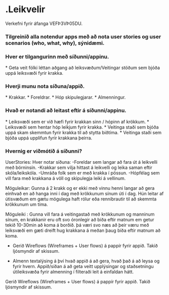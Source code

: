 # .Leikvelir
Verkefni fyrir áfanga VEFÞ3VÞ05DU.
<h3> Tilgreinið alla notendur apps með að nota user stories og user scenarios (who, what, why), sýnidæmi.</h3>
<h3> Hver er  tilgangurinn með síðunni/appinu. </h3>
  * Geta veit fólki léttan aðgang að leiksvæðum/Veitingar stöðum sem bjóða uppá leiksvæði fyrir krakka.
<h3>Hverji munu nota síðuna/appið. </h3>
  * Krakkar.
  * Foreldrar.
  * Hóp skipulegjarar.
  * Almenningur.
<h3> Hvað er notandi að leitast eftir á síðunni/appinu. </h3>
 * Leiksvæði sem er við hæfi fyrir krakkan sinn / hópinn af krökkum.
 * Leiksvæði sem hentar hóp leikjum fyrir krakka.
 * Veitinga staði sem bjóða uppá skam skemmtun fyrir krakka til að stytta biðtíma.
 * Veitinga staði sem bjóða uppá upplifun fyrir krakkana þeirra.
<h3> Hvernig er viðmótið á síðunni? </h3>



UserStories:
Hver notar síðuna:
 -Foreldar sem langar að fara út á leikvelli með börninsín.
 -Krakkar sem vilja hittast á leikvelli og leika saman eftir skóla/leikskóla.
 -Umráða folk sem er með krakka í pössun.
 -Hópfélag sem vill fara með krakkana á völl og skipulegja leiki á vellinum.
 
Möguleikar:
Gunna á 2 krakk og er ekki með vinnu henni langar að gera einhvað en að hanga inni í dag með krökkunum sínum úti í dag. Hún leitar af útisvæðum em gætu mögulega haft rólur eða rennibrautir til að skemmta krökkunum um tíma.

Möguleiki :
Gunna vill fara á veitingastað með krökkunum og manninum sínum, en krakkanir eru oft svo óronlegir að bíða eftir matnum em getur tekið 10-30min að koma á borðið. þá væri svo næs að þeir væru með leiksvæði em gæti dreift hug krakkana á meðan þaug bíða eftir matnum að koma.

* Gerið Wireflows (Wireframes + User flows) á pappír fyrir appið. Takið ljósmyndir af skissum.
  
* Almenn textalýsing á því hvað appið á að gera, hvað það á að leysa og fyrir hvern.
  Appið/síðan á að geta veitt upplýsingar og staðsetningu útileiksvæða fyrir almenning í filteraði leit á einfaldan hátt.

Gerið Wireflows (Wireframes + User flows) á pappír fyrir appið. Takið ljósmyndir af skissum.
